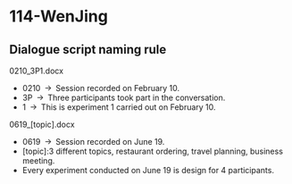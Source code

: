 # 114-WenJing
## Dialogue script naming rule
0210_3P1.docx
- 0210 → Session recorded on February 10.
- 3P → Three participants took part in the conversation.
- 1 → This is experiment 1 carried out on February 10.

0619_[topic].docx
- 0619 → Session recorded on June 19.
- [topic]:3 different topics, restaurant ordering, travel planning, business meeting.
- Every experiment conducted on June 19 is design for 4 participants.
